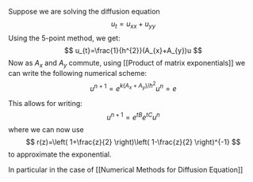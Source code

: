 Suppose we are solving the diffusion equation 
$$
u_{t}=u_{x x}+ u_{y y}
$$
Using the 5-point method, we get:
$$
u_{t}=\frac{1}{h^{2}}(A_{x}+A_{y})u
$$
Now as $A_{x}$ and $A_{y}$ commute, using [[Product of matrix exponentials]] we can write the following numerical scheme:
$$
u^{n+1}=e^{k(A_{x}+A_{y})/h^{2}}u^n=e^{}
$$

This allows for writing:
$$
u^{n+1}=e^{tB}e^{tC}u^{n}
$$
where we can now use
$$
r(z)=\left( 1+\frac{z}{2} \right)\left( 1-\frac{z}{2} \right)^{-1}
$$
to approximate the exponential.

In particular in the case of [[Numerical Methods for Diffusion Equation]]
